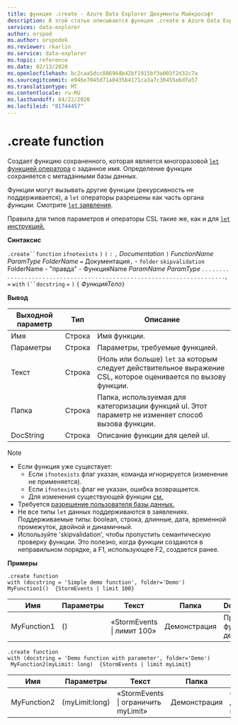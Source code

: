 ```yaml
---
title: функция .create - Azure Data Explorer Документы Майкрософт
description: В этой статье описывается функция .create в Azure Data Explorer.
services: data-explorer
author: orspod
ms.author: orspodek
ms.reviewer: rkarlin
ms.service: data-explorer
ms.topic: reference
ms.date: 02/13/2020
ms.openlocfilehash: bc2caa5dcc886964b42bf1915bf3a003f2d32c7a
ms.sourcegitcommit: e94be7045d71a0435b4171ca3a7c30455e6dfa57
ms.translationtype: MT
ms.contentlocale: ru-RU
ms.lasthandoff: 04/22/2020
ms.locfileid: "81744457"
---
```

# <a name="create-function"></a>.create function

Создает функцию сохраненного, которая является многоразовой [ `let` функцией оператора](../query/letstatement.md) с заданное имя. Определение функции сохраняется с метаданными базы данных.

Функции могут вызывать другие функции (рекурсивность не поддерживается), а `let` операторы разрешены как часть органа *функции.* Смотрите [ `let` заявления](../query/letstatement.md).

Правила для типов параметров и операторы CSL такие же, как и для [ `let` инструкций.](../query/letstatement.md)
    
**Синтаксис**

`.create``function` `ifnotexists` `)` `(` `:` `,` *Documentation* `)` *FunctionName* *ParamType* *FolderName* `=` Документация`,` - `folder` `skipvalidation` FolderName - "правда" - ФункцияName *ParamName ParamType* . . . . . . . . . . . . . . . . . . . . . . . . . . . . . . . . . . . . . . . . . . . . . . . . . . . . . . . . . . . . . . . . . . . . . .`,` `=` `with` `(``docstring` `=` `)` `{` *ФункцияТело*`}`

**Вывод**    
    
|Выходной параметр |Тип |Описание
|---|---|--- 
|Имя  |Строка |Имя функции. 
|Параметры  |Строка |Параметры, требуемые функцией.
|Текст  |Строка |(Ноль или больше) `let` за которым следует действительное выражение CSL, которое оценивается по вызову функции.
|Папка|Строка|Папка, используемая для категоризации функций uI. Этот параметр не изменяет способ вызова функции.
|DocString|Строка|Описание функции для целей uI.

> [!NOTE]
> * Если функция уже существует:
>    * Если `ifnotexists` флаг указан, команда игнорируется (изменение не применяется).
>    * Если `ifnotexists` флаг не указан, ошибка возвращается.
>    * Для изменения существующей функции [см.](alter-function.md)
> * Требуется [разрешение пользователя базы данных.](../management/access-control/role-based-authorization.md)
> * Не все типы `let` данных поддерживаются в заявлениях. Поддерживаемые типы: boolean, строка, длинные, дата, временной промежуток, двойной и динамичный.
> * Используйте 'skipvalidation', чтобы пропустить семантическую проверку функции. Это полезно, когда функции создаются в неправильном порядке, а F1, использующее F2, создается ранее.

**Примеры** 

```kusto
.create function 
with (docstring = 'Simple demo function', folder='Demo')
MyFunction1()  {StormEvents | limit 100}
```

|Имя|Параметры|Текст|Папка|DocString|
|---|---|---|---|---|
|MyFunction1|()|«StormEvents &#124; лимит 100»|Демонстрация|Простая функция демо|

```kusto
.create function
with (docstring = 'Demo function with parameter', folder='Demo')
 MyFunction2(myLimit: long)  {StormEvents | limit myLimit}
```

|Имя|Параметры|Текст|Папка|DocString|
|---|---|---|---|---|
|MyFunction2|(myLimit:long)|«StormEvents &#124; ограничить myLimit»|Демонстрация|Функция демо с параметром|
